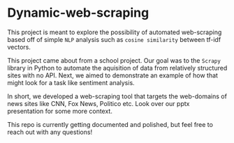 # Dynamic-web-scraping
This project is meant to explore the possibility of automated web-scraping based off of simple `NLP` analysis such as `cosine similarity` between tf-idf vectors.


This project came about from a school project. Our goal was to the `Scrapy` library in Python to automate the aquisition of data from relatively structured sites with no API. Next, we aimed to demonstrate an example of how that might look for a task like sentiment analysis.

In short, we developed a web-scraping tool that targets the web-domains of news sites like CNN, Fox News, Politico etc. Look over our pptx presentation for some more context.

This repo is currently getting documented and polished, but feel free to reach out with any questions!
